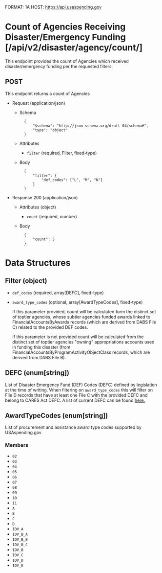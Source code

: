 FORMAT: 1A
HOST: https://api.usaspending.gov

# Count of Agencies Receiving Disaster/Emergency Funding [/api/v2/disaster/agency/count/]

This endpoint provides the count of Agencies which received disaster/emergency funding per the requested filters.

## POST

This endpoint returns a count of Agencies

+ Request (application/json)
    + Schema

            {
                "$schema": "http://json-schema.org/draft-04/schema#",
                "type": "object"
            }

    + Attributes
        + `filter` (required, Filter, fixed-type)

    + Body

            {
                "filter": {
                    "def_codes": ["L", "M", "N"]
                }
            }

+ Response 200 (application/json)
    + Attributes (object)
        + `count` (required, number)
    + Body

            {
                "count": 5
            }

# Data Structures

## Filter (object)
+ `def_codes` (required, array[DEFC], fixed-type)
+ `award_type_codes` (optional, array[AwardTypeCodes], fixed-type)

    If this parameter provided, count will be calculated form the distinct set of toptier agencies, whose subtier agencies funded awards linked to FinancialAccountsByAwards records (which are derived from DABS File C) related to the provided DEF codes.

    If this parameter is not provided count will be calculated from the distinct set of toptier agencies "owning" appropriations accounts used in funding this disaster (from FinancialAccountsByProgramActivityObjectClass records, which are derived from DABS File B).

## DEFC (enum[string])
List of Disaster Emergency Fund (DEF) Codes (DEFC) defined by legislation at the time of writing.
When filtering on `award_type_codes` this will filter on File D records that have at least one File C with the provided DEFC
and belong to CARES Act DEFC.
A list of current DEFC can be found [here.](https://files.usaspending.gov/reference_data/def_codes.csv)

## AwardTypeCodes (enum[string])
List of procurement and assistance award type codes supported by USAspending.gov

### Members
+ `02`
+ `03`
+ `04`
+ `05`
+ `06`
+ `07`
+ `08`
+ `09`
+ `10`
+ `11`
+ `A`
+ `B`
+ `C`
+ `D`
+ `IDV_A`
+ `IDV_B_A`
+ `IDV_B_B`
+ `IDV_B_C`
+ `IDV_B`
+ `IDV_C`
+ `IDV_D`
+ `IDV_E`